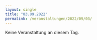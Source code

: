 ```yaml
---
layout: single
title: "03.09.2022"
permalink: /veranstaltungen/2022/09/03/
---
```


Keine Veranstaltung an diesem Tag.
